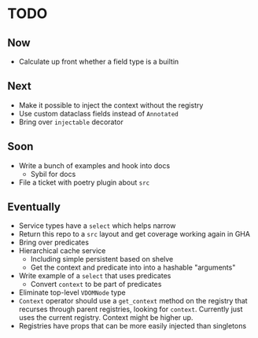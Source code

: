 # TODO

## Now

- Calculate up front whether a field type is a builtin
## Next

- Make it possible to inject the context without the registry
- Use custom dataclass fields instead of `Annotated`
- Bring over `injectable` decorator

## Soon

- Write a bunch of examples and hook into docs
  * Sybil for docs
- File a ticket with poetry plugin about `src`

## Eventually

- Service types have a `select` which helps narrow
- Return this repo to a `src` layout and get coverage working again in GHA
- Bring over predicates
- Hierarchical cache service
  * Including simple persistent based on shelve
  * Get the context and predicate into into a hashable "arguments"
- Write example of a `select` that uses predicates
  * Convert `context` to be part of predicates
- Eliminate top-level `VDOMNode` type
- `Context` operator should use a `get_context` method on the registry
  that recurses through parent registries, looking for `context`. Currently
  just uses the current registry. Context might be higher up.
- Registries have props that can be more easily injected than singletons